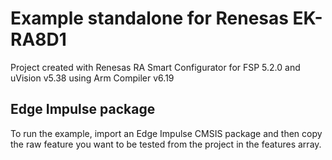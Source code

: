 # Example standalone for Renesas EK-RA8D1

Project created with Renesas RA Smart Configurator for FSP 5.2.0 and uVision v5.38 using Arm Compiler v6.19

## Edge Impulse package
To run the example, import an Edge Impulse CMSIS package and then copy the raw feature you want to be tested from the project in the features array.
